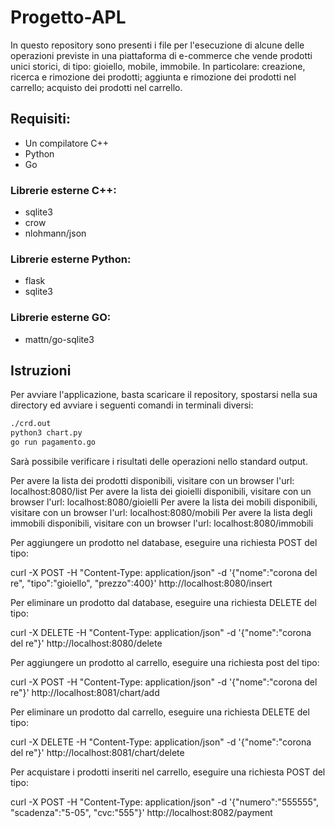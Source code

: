 # Progetto-APL

In questo repository sono presenti i file per l'esecuzione di alcune delle operazioni previste in una piattaforma di e-commerce che vende prodotti unici storici, di tipo: gioiello, mobile, immobile. In particolare: creazione, ricerca e rimozione dei prodotti; aggiunta e rimozione dei prodotti nel carrello; acquisto dei prodotti nel carrello.

## Requisiti:

- Un compilatore C++
- Python
- Go

### Librerie esterne C++:

- sqlite3
- crow
- nlohmann/json

### Librerie esterne Python:

- flask
- sqlite3

### Librerie esterne GO:

- mattn/go-sqlite3

## Istruzioni

Per avviare l'applicazione, basta scaricare il repository, spostarsi nella sua directory ed avviare i seguenti comandi in terminali diversi:

```bash
./crd.out
python3 chart.py
go run pagamento.go
```
Sarà possibile verificare i risultati delle operazioni nello standard output.

Per avere la lista dei prodotti disponibili, visitare con un browser l'url: localhost:8080/list
Per avere la lista dei gioielli disponibili, visitare con un browser l'url: localhost:8080/gioielli
Per avere la lista dei mobili disponibili, visitare con un browser l'url: localhost:8080/mobili
Per avere la lista degli immobili disponibili, visitare con un browser l'url: localhost:8080/immobili

Per aggiungere un prodotto nel database, eseguire una richiesta POST del tipo:

curl -X POST -H "Content-Type: application/json" -d '{"nome":"corona del re", "tipo":"gioiello", "prezzo":400}' http://localhost:8080/insert


Per eliminare un prodotto dal database, eseguire una richiesta DELETE del tipo:

curl -X DELETE -H "Content-Type: application/json" -d '{"nome":"corona del re"}' http://localhost:8080/delete


Per aggiungere un prodotto al carrello, eseguire una richiesta post del tipo:

curl -X POST -H "Content-Type: application/json" -d '{"nome":"corona del re"}' http://localhost:8081/chart/add


Per eliminare un prodotto dal carrello, eseguire una richiesta DELETE del tipo:

curl -X DELETE -H "Content-Type: application/json" -d '{"nome":"corona del re"}' http://localhost:8081/chart/delete


Per acquistare i prodotti inseriti nel carrello, eseguire una richiesta POST del tipo:

curl -X POST -H "Content-Type: application/json" -d '{"numero":"555555", "scadenza":"5-05", "cvc:"555"}' http://localhost:8082/payment



